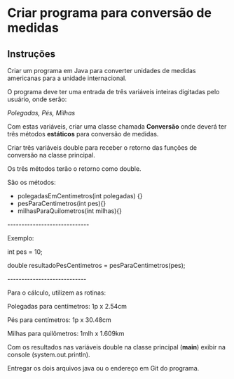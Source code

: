 # Criar programa para conversão de medidas



## Instruções

Criar um programa em Java para converter unidades de medidas americanas para a unidade internacional.

O programa deve ter uma entrada de três variáveis inteiras digitadas pelo usuário, onde serão:

*Polegadas, Pés, Milhas*

Com estas variáveis, criar uma classe chamada **Conversão** onde deverá ter três métodos **estáticos** para conversão de medidas.

Criar três variáveis double para receber o retorno das funções de conversão na classe principal.

Os três métodos terão o retorno como double.

São os métodos:

- polegadasEmCentimetros(int polegadas) {}
- pesParaCentimetros(int pes){}
- milhasParaQuilometros(int milhas){}

\-----------------------------

Exemplo:

int pes = 10;

double resultadoPesCentimetros = pesParaCentimetros(pes);

\----------------------------

Para o cálculo, utilizem as rotinas: 

Polegadas para centímetros: 1p x 2.54cm

Pés para centímetros: 1p x 30.48cm

Milhas para quilômetros: 1mlh x 1.609km

Com os resultados nas variáveis double na classe principal (**main**) exibir na console (system.out.println).

Entregar os dois arquivos java ou o endereço em Git do programa.